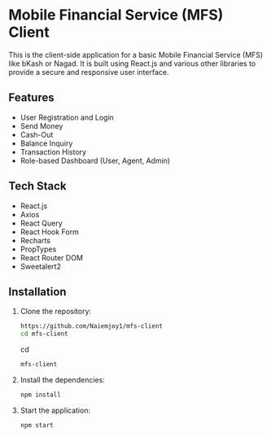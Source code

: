 # Mobile Financial Service (MFS) Client

This is the client-side application for a basic Mobile Financial Service (MFS) like bKash or Nagad. It is built using React.js and various other libraries to provide a secure and responsive user interface.

## Features

- User Registration and Login
- Send Money
- Cash-Out
- Balance Inquiry
- Transaction History
- Role-based Dashboard (User, Agent, Admin)

## Tech Stack

- React.js
- Axios
- React Query
- React Hook Form
- Recharts
- PropTypes
- React Router DOM
- Sweetalert2

## Installation

1. Clone the repository:

   ```bash
   https://github.com/Naiemjoy1/mfs-client
   cd mfs-client
   ```

   cd

   ```bash
   mfs-client
   ```

2. Install the dependencies:

   ```bash
   npm install
   ```

3. Start the application:
   ```bash
   npm start
   ```
